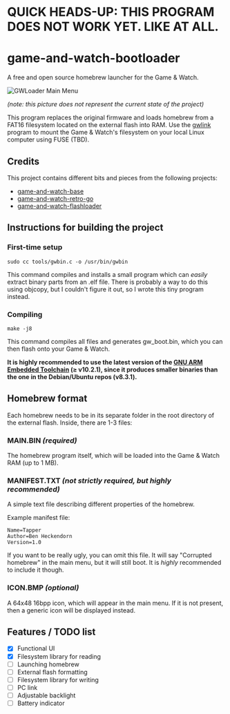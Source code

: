 # QUICK HEADS-UP: THIS PROGRAM DOES NOT WORK YET. LIKE AT ALL.

# game-and-watch-bootloader

A free and open source homebrew launcher for the Game & Watch.

![GWLoader Main Menu](http://gw.prochazka.ml/menu.jpg)

_(note: this picture does not represent the current state of the project)_

This program replaces the original firmware and loads homebrew from a FAT16 filesystem located on the external flash into RAM. Use the [gwlink](https://github.com/prochazkaml/gwlink) program to mount the Game & Watch's filesystem on your local Linux computer using FUSE (TBD).

## Credits

This project contains different bits and pieces from the following projects:

- [game-and-watch-base](https://github.com/ghidraninja/game-and-watch-base)
- [game-and-watch-retro-go](https://github.com/kbeckmann/game-and-watch-retro-go)
- [game-and-watch-flashloader](https://github.com/ghidraninja/game-and-watch-flashloader)

## Instructions for building the project

### First-time setup

```
sudo cc tools/gwbin.c -o /usr/bin/gwbin
```

This command compiles and installs a small program which can _easily_ extract binary parts from an .elf file. There is probably a way to do this using objcopy, but I couldn't figure it out, so I wrote this tiny program instead.

### Compiling

```
make -j8
```

This command compiles all files and generates gw_boot.bin, which you can then flash onto your Game & Watch.

**It is highly recommended to use the latest version of the [GNU ARM Embedded Toolchain](https://developer.arm.com/tools-and-software/open-source-software/developer-tools/gnu-toolchain/gnu-rm/downloads) (≥ v10.2.1), since it produces smaller binaries than the one in the Debian/Ubuntu repos (v8.3.1).**

## Homebrew format

Each homebrew needs to be in its separate folder in the root directory of the external flash. Inside, there are 1-3 files:

### MAIN.BIN _(required)_

The homebrew program itself, which will be loaded into the Game & Watch RAM (up to 1 MB).

### MANIFEST.TXT _(not strictly required, but highly recommended)_

A simple text file describing different properties of the homebrew.

Example manifest file:

```
Name=Tapper
Author=Ben Heckendorn
Version=1.0
```

If you want to be really ugly, you can omit this file. It will say "Corrupted homebrew" in the main menu, but it will still boot. It is _highly_ recommended to include it though.

### ICON.BMP _(optional)_

A 64x48 16bpp icon, which will appear in the main menu. If it is not present, then a generic icon will be displayed instead.

## Features / TODO list

- [X] Functional UI
- [X] Filesystem library for reading
- [ ] Launching homebrew
- [ ] External flash formatting
- [ ] Filesystem library for writing
- [ ] PC link
- [ ] Adjustable backlight
- [ ] Battery indicator
